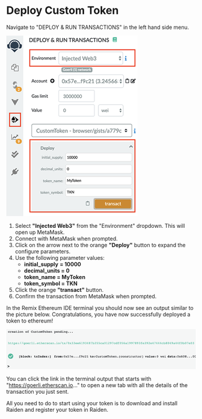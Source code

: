 # Deploy Custom Token

Navigate to "DEPLOY & RUN TRANSACTIONS" in the left hand side menu.

![](../../.gitbook/assets/remix_deploy.png)

1. Select **"Injected Web3"** from the "Environment" dropdown. This will open up MetaMask.
2. Connect with MetaMask when prompted.
3. Click on the arrow next to the orange **"Deploy"** button to expand the configure parameters.
4. Use the following parameter values:
   * **initial\_supply** **= 10000**
   * **decimal\_units = 0**
   * **token\_name = MyToken**
   * **token\_symbol = TKN**
5. Click the orange **"transact"** button.
6. Confirm the transaction from MetaMask when prompted.

In the Remix Ethereum IDE terminal you should now see an output similar to the picture below. Congratulations, you have now successfully deployed a token to ethereum!

![](../../.gitbook/assets/remix_deploy3.png)

You can click the link in the terminal output that starts with "https://goerli.etherscan.io..." to open a new tab with all the details of the transaction you just sent.

All you need to do to start using your token is to download and install Raiden and register your token in Raiden.

